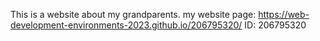 This is a website about my grandparents.
my website page: https://web-development-environments-2023.github.io/206795320/
ID: 206795320